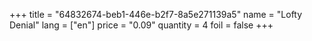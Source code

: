 +++
title = "64832674-beb1-446e-b2f7-8a5e271139a5"
name = "Lofty Denial"
lang = ["en"]
price = "0.09"
quantity = 4
foil = false
+++

